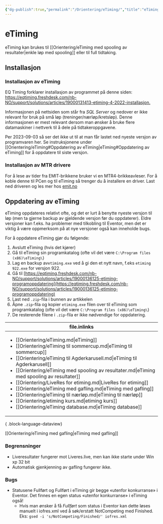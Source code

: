 ```yaml
---
{"dg-publish":true,"permalink":"/Orientering/eTiming/","title":"eTiming","tags":["etiming"]}
---
```



# eTiming
eTiming kan brukes til [[Orientering/eTiming med spooling av resultater\|enkle løp med spooling]] eller til full tidtaking.

## Installasjon

### Installasjon av eTiming
EQ Timing forklarer installasjon av programmet på denne siden: <https://eqtiming.freshdesk.com/nb-NO/support/solutions/articles/19000131413-etiming-4-2022-installasjon.>

Informasjonen på nettsiden som står fra *SQL Server* og nedover er ikke relevant for bruk på små løp (treninger/nærløp/kretsløp). Denne informasjonen er mest relevant dersom man ønsker å bruke flere datamaskiner i nettverk til å dele på tidtakeroppgavene.

Per 2023-09-03 så ser det ikke ut til at man får lastet ned nyeste versjon av programvaren her. Se instruksjonene under [[Orientering/eTiming#Oppdatering av eTiming\|eTiming#Oppdatering av eTiming]] for å oppdatere til siste versjon.

### Installasjon av MTR drivere
For å lese av tider fra EMIT-brikkene bruker vi en MTR4-brikkeavleser. For å koble denne til PCen og til eTiming så trenger du å installere en driver. Last ned driveren og les mer hos [emit.no](https://emit.no/support-base/emit-mini-time-recorder-mtr4/)

## Oppdatering av eTiming
eTiming oppdateres relativt ofte, og det er lurt å benytte nyeste versjon til løp (men ta gjerne backup av gjeldende versjon før du oppdaterer). Eldre versjoner kan f.eks. ha problemer med tilkobling til Eventor, men det er viktig å være oppmerksom på at nye versjoner også kan inneholde bugs.

For å oppdatere eTiming gjør du følgende:
1. Avslutt eTiming (hvis det kjører)
2. Gå til eTiming sin programkatalog (ofte vil det være `C:\Program files (x86)\eTiming\`)
3. Lag en backup av`etiming.exe` ved å gi den et nytt navn, f.eks `etiming 922.exe` for versjon 922.
4. Gå til [https://eqtiming.freshdesk.com/nb-NO/support/solutions/articles/19000136125-etiming-programoppdatering](https://eqtiming.freshdesk.com/nb-NO/support/solutions/articles/19000136125-etiming-programoppdatering)
5. Last ned `.zip`-fila i bunnen av artikkelen
6. Åpne `.zip`-fila og kopier `etiming.exe` filen over til eTiming som programkatalog (ofte vil det være `C:\Program files (x86)\eTiming\`)
7. De resterende filene i `.zip`-fila er ikke nødvendige for oppdatering.

| file.inlinks                                                                                                                                                                                                                                                                                                                                                                                                                                                                                                                                                                                                                                           |
| ------------------------------------------------------------------------------------------------------------------------------------------------------------------------------------------------------------------------------------------------------------------------------------------------------------------------------------------------------------------------------------------------------------------------------------------------------------------------------------------------------------------------------------------------------------------------------------------------------------------------------------------------------ |
| <ul><li>[[Orientering/eTiming.md\\|eTiming]]</li><li>[[Orientering/eTiming til sommercup.md\\|eTiming til sommercup]]</li><li>[[Orientering/eTiming til Agderkarusell.md\\|eTiming til Agderkarusell]]</li><li>[[Orientering/eTiming med spooling av resultater.md\\|eTiming med spooling av resultater]]</li><li>[[Orientering/LiveRes for etiming.md\\|LiveRes for etiming]]</li><li>[[Orientering/eTiming med gafling.md\\|eTiming med gafling]]</li><li>[[Orientering/eTiming til nærløp.md\\|eTiming til nærløp]]</li><li>[[Orientering/etiming kurs.md\\|etiming kurs]]</li><li>[[Orientering/eTiming database.md\\|eTiming database]]</li></ul> |

{ .block-language-dataview}

[[Orientering/eTiming med gafling\|eTiming med gafling]]

### Begrensninger
- Liveresultater fungerer mot Liveres.live, men kan ikke starte under Win xp 32 bit
- Automatisk gjenkjenning av gafling fungerer ikke.

### Bugs
- Statusene Fullført og Fullført i eTiming gir begge «utenfor konkurranse» i Eventor. Det finnes en egen status «utenfor konkurranse» i eTiming også!
	- Hvis man ønsker å få *Fullført* som status i Eventor kan dette løses manuelt i iofres.xml ved å søk/erstatt NotCompeting med Finished. Eks: `gsed -i 's/NotCompeting/Finished/' iofres.xml`
